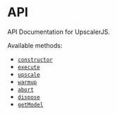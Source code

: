 # API

API Documentation for UpscalerJS.

Available methods:

- [`constructor`](./constructor)
- [`execute`](./execute)
- [`upscale`](./upscale)
- [`warmup`](./warmup)
- [`abort`](./abort)
- [`dispose`](./dispose)
- [`getModel`](./getModel)